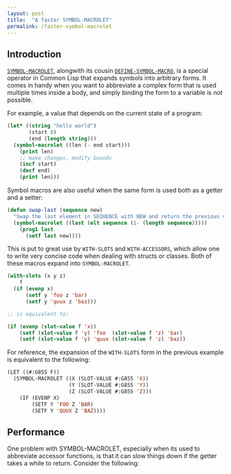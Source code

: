 ```yaml
---
layout: post
title:  "A faster SYMBOL-MACROLET"
permalink: /faster-symbol-macrolet
---
```


## Introduction

[`SYMBOL-MACROLET`][sm-clhs], alongwith its cousin
[`DEFINE-SYMBOL-MACRO`][dsm-clhs], is a special operator in Common Lisp that
expands symbols into arbitrary forms. It comes in handy when you want to
abbreviate a complex form that is used multiple times inside a body, and simply
binding the form to a variable is not possible.

For example, a value that depends on the current state of a program:

```cl
(let* ((string "hello world")
       (start 0)
       (end (length string)))
  (symbol-macrolet ((len (- end start)))
    (print len)
    ;; make changes, modify bounds
    (incf start)
    (decf end)
    (print len)))
```

Symbol macros are also useful when the same form is used both as a getter and a
setter:

```cl
(defun swap-last (sequence new)
  "Swap the last element in SEQUENCE with NEW and return the previous value"
  (symbol-macrolet ((last (elt sequence (1- (length sequence)))))
    (prog1 last
      (setf last new))))
```

This is put to great use by `WITH-SLOTS` and `WITH-ACCESSORS`, which allow one
to write very concise code when dealing with structs or classes. Both of these
macros expand into `SYMBOL-MACROLET`.

```cl
(with-slots (x y z)
    f
  (if (evenp x)
      (setf y 'foo z 'bar)
      (setf y 'quux z 'baz)))

;; is equivalent to:

(if (evenp (slot-value f 'x))
    (setf (slot-value f 'y) 'foo  (slot-value f 'z) 'bar)
    (setf (slot-value f 'y) 'quux (slot-value f 'z) 'baz))
```

For reference, the expansion of the `WITH-SLOTS` form in the previous example is
equivalent to the following:

```cl
(LET ((#:G855 F))
  (SYMBOL-MACROLET ((X (SLOT-VALUE #:G855 'X))
                    (Y (SLOT-VALUE #:G855 'Y))
                    (Z (SLOT-VALUE #:G855 'Z)))
    (IF (EVENP X)
        (SETF Y 'FOO Z 'BAR)
        (SETF Y 'QUUX Z 'BAZ))))
```

## Performance

One problem with SYMBOL-MACROLET, especially when its used to abbreviate
accessor functions, is that it can slow things down if the getter takes a while
to return. Consider the following:




[sm-clhs]: http://www.lispworks.com/documentation/HyperSpec/Body/s_symbol.htm
[dsm-clhs]: http://www.lispworks.com/documentation/HyperSpec/Body/m_defi_1.htm

